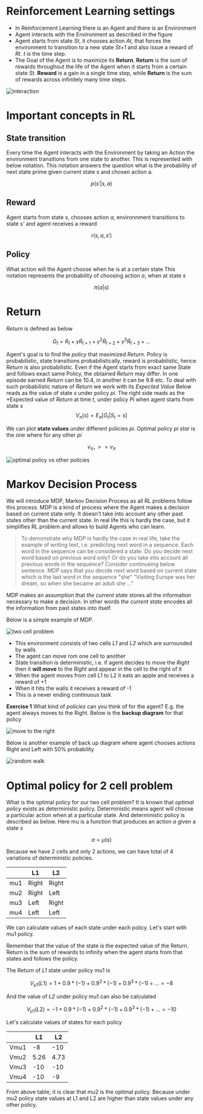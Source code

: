 # Reinforcement Learning settings
- In Reinforcement Learning there is an Agent and there is an Environment
- Agent interacts with the Environment as described in the figure
- Agent starts from state *St*, it chooses action *At*, that forces the environment to transition to a new state *St+1* and also issue a reward of *Rt*. *t* is the time step.
- The Goal of the Agent is to maximize its **Return**. **Return** is the sum of rewards throughout the life of the Agent when it starts from a certain state *St*. **Reward** is a gain in a single time step, while **Return** is the sum of rewards across infinitely many time steps. 

![interaction](agent_env_interaction.jpg)

# Important concepts in RL

## State transition
Every time the Agent interacts with the Environment by taking an Action
the environment transitions from one state to another.
This is represented with below notation. This notation answers the question
what is the probability of next state prime given current state s and chosen action a.

$$ 
p(s'|s,a)
$$

## Reward
Agent starts from state *s*, chooses action *a*, environnment transitions to state *s'* and agent receives a reward

$$
r(s,a,s')
$$

## Policy
What action will the Agent choose when he is at a certain state
This notation represents the probability of choosing action *a*, when at state *s*

$$
\pi(a|s)
$$

# Return
*Return* is defined as below

$$
G_t=R_t+\gamma \dot R_{t+1} + \gamma^2 \dot R_{t+2} + \gamma^3 \dot R_{t+3} + ... 
$$

Agent's goal is to find the *policy* that maximized *Return*. Policy is probabilistic,
state transitions probabilistically, reward is probabilistic, hence *Return* is also probabilistic.
Even if the Agent starts from exact same State and follows exact same Policy, the obtained *Return* may differ.
In one episode earned *Return* can be 10.4, in another it can be 9.8 etc.
To deal with such probabilistic nature of *Return* we work with its *Expected Value*
Below reads as the value of state *s* under policy *pi*.
The right side reads as the *Expected value of *Return* at time *t*, under policy *Pi* when agent starts from state *s*
$$
V_{\pi}(s) = E_{\pi}[G_t | S_t=s]
$$

We can plot **state values** under different policies *pi*.
Optimal policy *pi star* is the one where for any other *pi*

$$
v_{\pi\star} >= v_{\pi}
$$

![optimal policy vs other policies](optimal_policy_vs_other_policies.jpg)

# Markov Decision Process
We will introduce MDP, Markov Decision Process as all RL problems follow this process.
MDP is a kind of process where the Agent makes a decision based on current state only.
It doesn't take into account any other past states other than the current state.
In real life this is hardly the case, but it simplifies RL problem and allows to build Agents who can learn.

> To demonstrate why MDP is hardly the case in real life, take the example of writing text, i.e. predicting next word in a sequence.
Each word in the sequence can be considered a state.
Do you decide next word based on previous word only? Or do you take into account all previous words in the sequence?
Consider continueing below sentence. MDP says that you decide next word based on current state which is the last word in the sequence "she"
"Visiting Europe was her dream, so when she became an adult she ..."


MDP makes an assumption that *the current state* stores all the information necessary to make a decision.
In other words *the current state* encodes all the information from past states into itself.

Below is a simple example of MDP.

![two cell problem](two_cell_problem.jpg)

- This environment consists of two cells *L1* and *L2* which are surrounded by walls
- The agent can move rom one cell to another
- State transition is deterministic, i.e. if agent decides to move the *Right* then it **will move** to the *Right* and appear in the cell to the right of it
- When the agent moves from cell L1 to L2 it eats an apple and receives a reward of +1
- When it hits the walls it receives a reward of -1
- This is a never ending continuous task

**Exercise 1**
What kind of *policies* can you think of for the agent? E.g. the agent always moves to the Right.
Below is the **backup diagram** for that policy

![move to the right](backup_diagram_move_to_right_always.jpg)

Below is another example of back up diagram where agent chooses actions Right and Left with 50% probability

![random walk](backup_diagram_random_walk.jpg)

# Optimal policy for 2 cell problem
What is the optimal policy for our two cell problem?
It is known that *optimal policy* exists as deterministic policy.
Deterministic means agent will choose a particular action when at a particular state.
And deterministic policy is described as below.
Here mu is a function that produces an action *a* given a state *s*

$$
a = \mu(s)
$$

Because we have 2 cells and only 2 actions, we can have total of 4 variations of deterministic policies.

|    | L1    | L2    |
|----|-------|-------|
| mu1| Right | Right |
| mu2| Right | Left  |
| mu3| Left  | Right |
| mu4| Left  | Left  |

We can calculate values of each state under each policy.
Let's start with mu1 policy.

Remember that the value of the state is the expected value of the Return.
Return is the sum of rewards to infinity when the agent starts from that states and follows the policy.

The Return of *L1* state under policy mu1 is 

$$
V_{\mu1}(L1) = 1 + 0.9 * (-1) + 0.9^2 * (-1) + 0.9^3 * (-1) + ... = -8
$$

And the value of *L2* under policy mu1 can also be calculated

$$
V_{\mu1}(L2) = -1 + 0.9 * (-1) + 0.9^2*(-1) + 0.9^3*(-1) + ... = -10
$$


Let's calculate values of states for each policy

|      | L1   | L2   |
|------|------|------|
| Vmu1 | -8   | -10  |
| Vmu2 | 5.26 | 4.73 |
| Vmu3 | -10  | -10  |
| Vmu4 | -10  | -9   |

From above table, it is clear that mu2 is the optimal policy. 
Because under mu2 policy state values at L1 and L2 are higher than state values under any other policy.